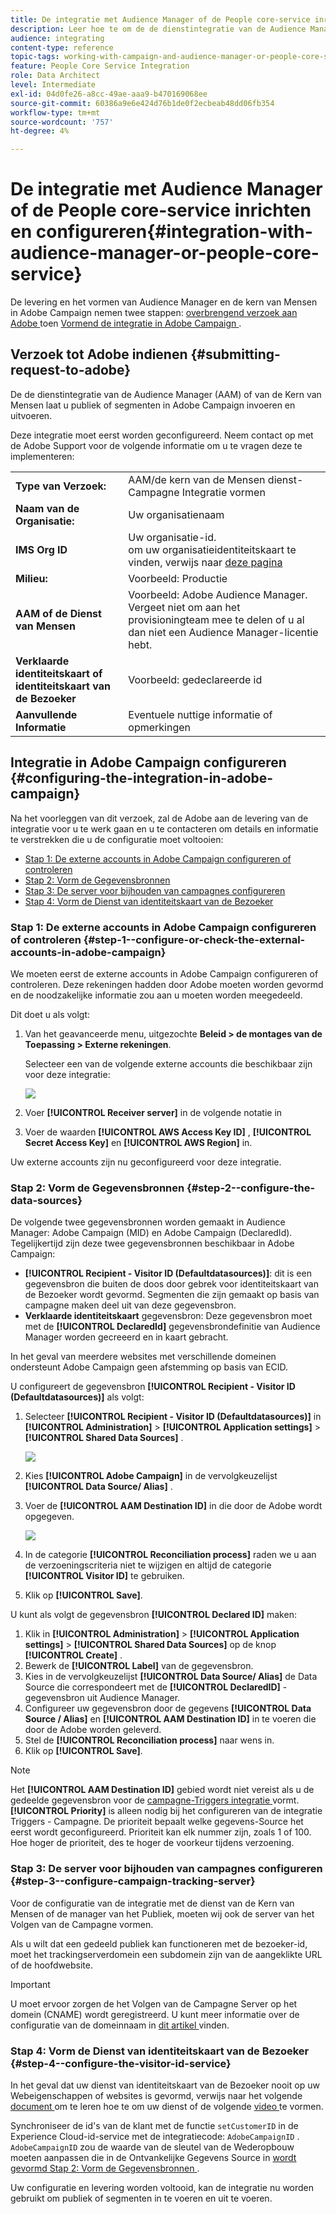 ```yaml
---
title: De integratie met Audience Manager of de People core-service inrichten en configureren
description: Leer hoe te om de de dienstintegratie van de Audience Manager/van de Kern van Mensen te vormen beginnen publiek of segmenten met de verschillende oplossingen van Adobe Experience Cloud te delen.
audience: integrating
content-type: reference
topic-tags: working-with-campaign-and-audience-manager-or-people-core-service
feature: People Core Service Integration
role: Data Architect
level: Intermediate
exl-id: 04d0fe26-a8cc-49ae-aaa9-b470169068ee
source-git-commit: 60386a9e6e424d76b1de0f2ecbeab48dd06fb354
workflow-type: tm+mt
source-wordcount: '757'
ht-degree: 4%

---
```


# De integratie met Audience Manager of de People core-service inrichten en configureren{#integration-with-audience-manager-or-people-core-service}

De levering en het vormen van Audience Manager en de kern van Mensen in Adobe Campaign nemen twee stappen: [ overbrengend verzoek aan Adobe ](#submitting-request-to-adobe) toen [ Vormend de integratie in Adobe Campaign ](#configuring-the-integration-in-adobe-campaign).

## Verzoek tot Adobe indienen {#submitting-request-to-adobe}

De de dienstintegratie van de Audience Manager (AAM) of van de Kern van Mensen laat u publiek of segmenten in Adobe Campaign invoeren en uitvoeren.

Deze integratie moet eerst worden geconfigureerd. Neem contact op met de Adobe Support voor de volgende informatie om u te vragen deze  te implementeren:

<table> 
 <tbody> 
  <tr> 
   <td> <strong> Type van Verzoek:</strong><br /> </td> 
   <td> AAM/de kern van de Mensen dienst-Campagne Integratie vormen </td> 
  </tr> 
  <tr> 
   <td> <strong> Naam van de Organisatie:</strong><br /> </td> 
   <td> Uw organisatienaam </td> 
  </tr> 
  <tr> 
   <td> <strong> IMS Org ID </strong><br /> </td> 
   <td> Uw organisatie-id. <br> om uw organisatieidentiteitskaart te vinden, verwijs naar <a href="https://experienceleague.adobe.com/docs/core-services/interface/administration/organizations.html?lang=nl"> deze pagina </a></td> 
  </tr> 
  <tr> 
   <td> <strong> Milieu:</strong><br /> </td> 
   <td> Voorbeeld: Productie </td> 
  </tr> 
  <tr> 
   <td> <strong> AAM of de Dienst van Mensen </strong><br /> </td> 
   <td> Voorbeeld: Adobe Audience Manager. Vergeet niet om aan het provisioningteam mee te delen of u al dan niet een Audience Manager-licentie hebt.</td> 
  </tr> 
  <tr> 
   <td> <strong> Verklaarde identiteitskaart of identiteitskaart van de Bezoeker </strong><br /> </td> 
   <td> Voorbeeld: gedeclareerde id </td> 
  </tr> 
  <tr> 
   <td> <strong> Aanvullende Informatie </strong><br /> </td> 
   <td> Eventuele nuttige informatie of opmerkingen </td> 
  </tr> 
 </tbody> 
</table>

## Integratie in Adobe Campaign configureren {#configuring-the-integration-in-adobe-campaign}

Na het voorleggen van dit verzoek, zal de Adobe aan de levering van de integratie voor u te werk gaan en u te contacteren om details en informatie te verstrekken die u de configuratie moet voltooien:

* [Stap 1: De externe accounts in Adobe Campaign configureren of controleren](#step-1--configure-or-check-the-external-accounts-in-adobe-campaign)
* [Stap 2: Vorm de Gegevensbronnen](#step-2--configure-the-data-sources)
* [Stap 3: De server voor bijhouden van campagnes configureren](#step-3--configure-campaign-tracking-server)
* [Stap 4: Vorm de Dienst van identiteitskaart van de Bezoeker](#step-4--configure-the-visitor-id-service)

### Stap 1: De externe accounts in Adobe Campaign configureren of controleren {#step-1--configure-or-check-the-external-accounts-in-adobe-campaign}

We moeten eerst de externe accounts in Adobe Campaign configureren of controleren. Deze rekeningen hadden door Adobe moeten worden gevormd en de noodzakelijke informatie zou aan u moeten worden meegedeeld.

Dit doet u als volgt:

1. Van het geavanceerde menu, uitgezochte **Beleid > de montages van de Toepassing > Externe rekeningen**.

   Selecteer een van de volgende externe accounts die beschikbaar zijn voor deze integratie:

   ![](assets/integration_aam_1.png)

1. Voer **[!UICONTROL Receiver server]** in de volgende notatie in
1. Voer de waarden **[!UICONTROL AWS Access Key ID]** , **[!UICONTROL Secret Access Key]** en **[!UICONTROL AWS Region]** in.

Uw externe accounts zijn nu geconfigureerd voor deze integratie.

### Stap 2: Vorm de Gegevensbronnen {#step-2--configure-the-data-sources}

De volgende twee gegevensbronnen worden gemaakt in Audience Manager: Adobe Campaign (MID) en Adobe Campaign (DeclaredId). Tegelijkertijd zijn deze twee gegevensbronnen beschikbaar in Adobe Campaign:

* **[!UICONTROL Recipient - Visitor ID (Defaultdatasources)]**: dit is een gegevensbron die buiten de doos door gebrek voor identiteitskaart van de Bezoeker wordt gevormd. Segmenten die zijn gemaakt op basis van campagne maken deel uit van deze gegevensbron.
* **Verklaarde identiteitskaart** gegevensbron: Deze gegevensbron moet met de **[!UICONTROL DeclaredId]** gegevensbrondefinitie van Audience Manager worden gecreeerd en in kaart gebracht.

In het geval van meerdere websites met verschillende domeinen ondersteunt Adobe Campaign geen afstemming op basis van ECID.

U configureert de gegevensbron **[!UICONTROL Recipient - Visitor ID (Defaultdatasources)]** als volgt:

1. Selecteer **[!UICONTROL Recipient - Visitor ID (Defaultdatasources)]** in **[!UICONTROL Administration]** > **[!UICONTROL Application settings]** > **[!UICONTROL Shared Data Sources]** .

   ![](assets/integration_aam_2.png)

1. Kies **[!UICONTROL Adobe Campaign]** in de vervolgkeuzelijst **[!UICONTROL Data Source/ Alias]** .
1. Voer de **[!UICONTROL AAM Destination ID]** in die door de Adobe wordt opgegeven.

   ![](assets/integration_aam_3.png)

1. In de categorie **[!UICONTROL Reconciliation process]** raden we u aan de verzoeningscriteria niet te wijzigen en altijd de categorie **[!UICONTROL Visitor ID]** te gebruiken.
1. Klik op **[!UICONTROL Save]**.

U kunt als volgt de gegevensbron **[!UICONTROL Declared ID]** maken:

1. Klik in **[!UICONTROL Administration]** > **[!UICONTROL Application settings]** > **[!UICONTROL Shared Data Sources]** op de knop **[!UICONTROL Create]** .
1. Bewerk de **[!UICONTROL Label]** van de gegevensbron.
1. Kies in de vervolgkeuzelijst **[!UICONTROL Data Source/ Alias]** de Data Source die correspondeert met de **[!UICONTROL DeclaredID]** -gegevensbron uit Audience Manager.
1. Configureer uw gegevensbron door de gegevens **[!UICONTROL Data Source / Alias]** en **[!UICONTROL AAM Destination ID]** in te voeren die door de Adobe worden geleverd.
1. Stel de **[!UICONTROL Reconciliation process]** naar wens in.
1. Klik op **[!UICONTROL Save]**.

>[!NOTE]
>
>Het **[!UICONTROL AAM Destination ID]** gebied wordt niet vereist als u de gedeelde gegevensbron voor de [ campagne-Triggers integratie ](../../integrating/using/configuring-triggers-in-experience-cloud.md) vormt. **[!UICONTROL Priority]** is alleen nodig bij het configureren van de integratie Triggers - Campagne. De prioriteit bepaalt welke gegevens-Source het eerst wordt geconfigureerd. Prioriteit kan elk nummer zijn, zoals 1 of 100. Hoe hoger de prioriteit, des te hoger de voorkeur tijdens verzoening.

### Stap 3: De server voor bijhouden van campagnes configureren {#step-3--configure-campaign-tracking-server}

Voor de configuratie van de integratie met de dienst van de Kern van Mensen of de manager van het Publiek, moeten wij ook de server van het Volgen van de Campagne vormen.

Als u wilt dat een gedeeld publiek kan functioneren met de bezoeker-id, moet het trackingserverdomein een subdomein zijn van de aangeklikte URL of de hoofdwebsite.

>[!IMPORTANT]
>
> U moet ervoor zorgen de het Volgen van de Campagne Server op het domein (CNAME) wordt geregistreerd. U kunt meer informatie over de configuratie van de domeinnaam in [ dit artikel ](https://helpx.adobe.com/nl/campaign/kb/domain-name-delegation.html) vinden.

### Stap 4: Vorm de Dienst van identiteitskaart van de Bezoeker {#step-4--configure-the-visitor-id-service}

In het geval dat uw dienst van identiteitskaart van de Bezoeker nooit op uw Webeigenschappen of websites is gevormd, verwijs naar het volgende [ document ](https://experienceleague.adobe.com/docs/id-service/using/implementation/setup-aam-analytics.html) om te leren hoe te om uw dienst of de volgende [ video ](https://helpx.adobe.com/marketing-cloud/how-to/email-marketing.html#step-two) te vormen.

Synchroniseer de id&#39;s van de klant met de functie `setCustomerID` in de Experience Cloud-id-service met de integratiecode: `AdobeCampaignID` . `AdobeCampaignID` zou de waarde van de sleutel van de Wederopbouw moeten aanpassen die in de Ontvankelijke Gegevens Source in [ wordt gevormd Stap 2: Vorm de Gegevensbronnen ](#step-2--configure-the-data-sources).

Uw configuratie en levering worden voltooid, kan de integratie nu worden gebruikt om publiek of segmenten in te voeren en uit te voeren.
